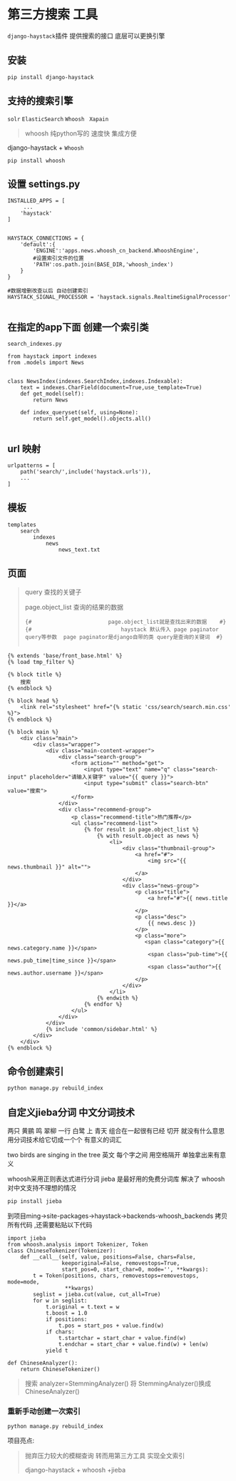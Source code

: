 # 第三方搜索 工具   



`django-haystack`插件  提供搜索的接口 底层可以更换引擎  



## 安装 

```
pip install django-haystack 
```

## 支持的搜索引擎  

`solr`    `ElasticSearch`  `Whoosh `  `Xapain`

> whoosh 纯python写的  速度快  集成方便  



django-haystack + `Whoosh `    

```
pip install whoosh 
```





## 设置  settings.py

```
INSTALLED_APPS = [
     ...
    'haystack'
]


HAYSTACK_CONNECTIONS = {
    'default':{
        'ENGINE':'apps.news.whoosh_cn_backend.WhooshEngine',
        #设置索引文件的位置
        'PATH':os.path.join(BASE_DIR,'whoosh_index')
    }
}

#数据增删改查以后 自动创建索引
HAYSTACK_SIGNAL_PROCESSOR = 'haystack.signals.RealtimeSignalProcessor'


```

## 在指定的app下面 创建一个索引类  

```
search_indexes.py

from haystack import indexes
from .models import News


class NewsIndex(indexes.SearchIndex,indexes.Indexable):
    text = indexes.CharField(document=True,use_template=True)
    def get_model(self):
        return News
    
    def index_queryset(self, using=None):
        return self.get_model().objects.all()
    
```



## url 映射 

```
urlpatterns = [
    path('search/',include('haystack.urls')),
    ...
]

```

## 模板  

```
templates 
	search 
		indexes
			news
				news_text.txt
```



## 页面 

> query 查找的关键子  
>
> page.object_list  查询的结果的数据 
>
> ```
> {#                        page.object_list就是查找出来的数据    #}
> {#                            haystack 默认传入 page paginator query等参数  page paginator是django自带的类 query是查询的关键词  #}
>           
> ```

```
{% extends 'base/front_base.html' %}
{% load tmp_filter %}

{% block title %}
    搜索
{% endblock %}

{% block head %}
    <link rel="stylesheet" href="{% static 'css/search/search.min.css' %}">
{% endblock %}

{% block main %}
    <div class="main">
        <div class="wrapper">
            <div class="main-content-wrapper">
                <div class="search-group">
                    <form action="" method="get">
                        <input type="text" name="q" class="search-input" placeholder="请输入关键字" value="{{ query }}">  
                        <input type="submit" class="search-btn" value="搜索">
                    </form>
                </div>
                <div class="recommend-group">
                    <p class="recommend-title">热门推荐</p>
                    <ul class="recommend-list">
                        {% for result in page.object_list %}
                            {% with result.object as news %}
                                <li>
                                    <div class="thumbnail-group">
                                        <a href="#">
                                            <img src="{{ news.thumbnail }}" alt="">
                                        </a>
                                    </div>
                                    <div class="news-group">
                                        <p class="title">
                                            <a href="#">{{ news.title }}</a>
                                        </p>
                                        <p class="desc">
                                            {{ news.desc }}
                                        </p>
                                        <p class="more">
                                           <span class="category">{{ news.category.name }}</span>
                                            <span class="pub-time">{{ news.pub_time|time_since }}</span>
                                            <span class="author">{{ news.author.username }}</span>
                                        </p>
                                    </div>
                                </li>
                            {% endwith %}
                        {% endfor %}
                    </ul>
                </div>
            </div>
            {% include 'common/sidebar.html' %}
        </div>
    </div>
{% endblock %}
```



## 命令创建索引  

```python
python manage.py rebuild_index
```





## 自定义jieba分词  中文分词技术  

两只      黄鹂     鸣   翠柳  一行    白鹭   上   青天    组合在一起很有已经 切开 就没有什么意思    用分词技术给它切成一个个 有意义的词汇  

two birds are singing in the tree    英文 每个字之间 用空格隔开 单独拿出来有意义  

whoosh采用正则表达式进行分词     jieba 是最好用的免费分词库  解决了 whoosh 对中文支持不理想的情况

```python
pip install jieba
```

到项目ming->site-packages->haystack->backends-whoosh_backends 拷贝所有代码  ,还需要粘贴以下代码 

```
import jieba
from whoosh.analysis import Tokenizer, Token
class ChineseTokenizer(Tokenizer):
    def __call__(self, value, positions=False, chars=False,
                 keeporiginal=False, removestops=True,
                 start_pos=0, start_char=0, mode='', **kwargs):
        t = Token(positions, chars, removestops=removestops, mode=mode,
                  **kwargs)
        seglist = jieba.cut(value, cut_all=True)
        for w in seglist:
            t.original = t.text = w
            t.boost = 1.0
            if positions:
                t.pos = start_pos + value.find(w)
            if chars:
                t.startchar = start_char + value.find(w)
                t.endchar = start_char + value.find(w) + len(w)
            yield t

def ChineseAnalyzer():
    return ChineseTokenizer()
```





> 搜索 analyzer=StemmingAnalyzer()  将 StemmingAnalyzer()换成 ChineseAnalyzer() 



###  重新手动创建一次索引 

```
python manage.py rebuild_index
```





项目亮点: 

> 抛弃压力较大的模糊查询 转而用第三方工具  实现全文索引 
>
> django-haystack + whoosh +jieba   



